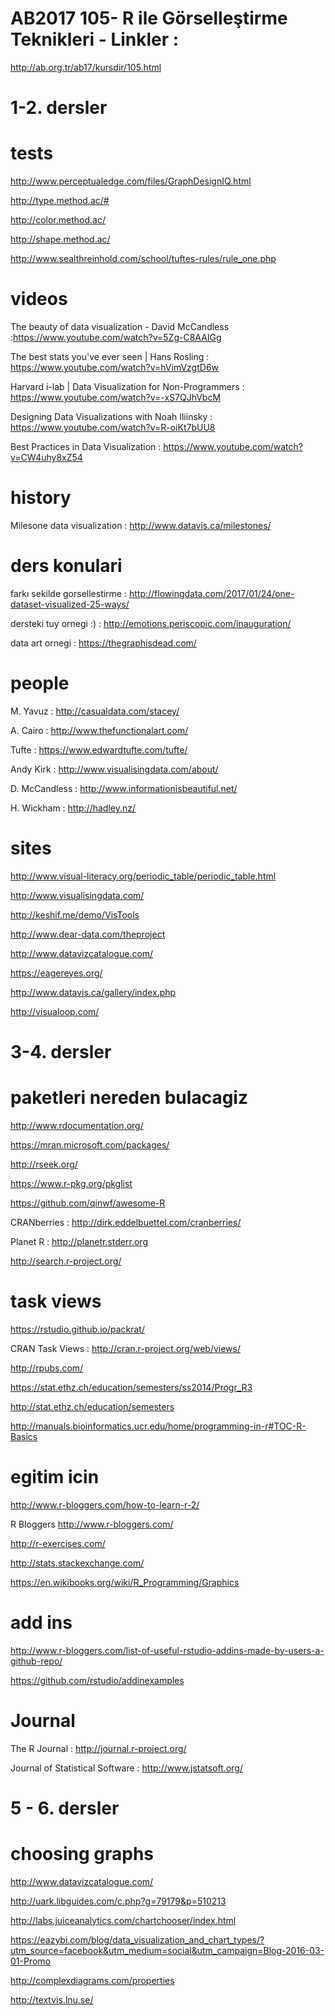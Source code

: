 # AB2017 105- R ile Görselleştirme Teknikleri - Linkler  : 

http://ab.org.tr/ab17/kursdir/105.html

# 1-2. dersler

# tests
http://www.perceptualedge.com/files/GraphDesignIQ.html

http://type.method.ac/#

http://color.method.ac/

http://shape.method.ac/

http://www.sealthreinhold.com/school/tuftes-rules/rule_one.php

# videos 
The beauty of data visualization - David McCandless :https://www.youtube.com/watch?v=5Zg-C8AAIGg

The best stats you've ever seen | Hans Rosling : https://www.youtube.com/watch?v=hVimVzgtD6w

Harvard i-lab | Data Visualization for Non-Programmers : https://www.youtube.com/watch?v=-xS7QJhVbcM

Designing Data Visualizations with Noah Iliinsky : https://www.youtube.com/watch?v=R-oiKt7bUU8

Best Practices in Data Visualization : https://www.youtube.com/watch?v=CW4uhy8xZ54

# history
Milesone data visualization : http://www.datavis.ca/milestones/

# ders konulari
farkı sekilde gorsellestirme : http://flowingdata.com/2017/01/24/one-dataset-visualized-25-ways/

dersteki tuy ornegi :) : http://emotions.periscopic.com/inauguration/

data art ornegi : https://thegraphisdead.com/

# people
M. Yavuz : http://casualdata.com/stacey/

A. Cairo : http://www.thefunctionalart.com/

Tufte : https://www.edwardtufte.com/tufte/

Andy Kirk : http://www.visualisingdata.com/about/

D. McCandless : http://www.informationisbeautiful.net/

H. Wickham : http://hadley.nz/

# sites
http://www.visual-literacy.org/periodic_table/periodic_table.html

http://www.visualisingdata.com/

http://keshif.me/demo/VisTools

http://www.dear-data.com/theproject

http://www.datavizcatalogue.com/

https://eagereyes.org/

http://www.datavis.ca/gallery/index.php

http://visualoop.com/

# 3-4. dersler

# paketleri nereden bulacagiz

http://www.rdocumentation.org/

https://mran.microsoft.com/packages/

http://rseek.org/

https://www.r-pkg.org/pkglist

https://github.com/qinwf/awesome-R

CRANberries : http://dirk.eddelbuettel.com/cranberries/

Planet R : http://planetr.stderr.org

http://search.r-project.org/


# task views

https://rstudio.github.io/packrat/

CRAN Task Views : http://cran.r-project.org/web/views/

http://rpubs.com/

https://stat.ethz.ch/education/semesters/ss2014/Progr_R3

http://stat.ethz.ch/education/semesters

http://manuals.bioinformatics.ucr.edu/home/programming-in-r#TOC-R-Basics

# egitim icin 

http://www.r-bloggers.com/how-to-learn-r-2/

R Bloggers http://www.r-bloggers.com/

http://r-exercises.com/

http://stats.stackexchange.com/

https://en.wikibooks.org/wiki/R_Programming/Graphics

# add ins

http://www.r-bloggers.com/list-of-useful-rstudio-addins-made-by-users-a-github-repo/

https://github.com/rstudio/addinexamples
 
# Journal

The R Journal : http://journal.r-project.org/

Journal of Statistical Software : http://www.jstatsoft.org/

# 5 - 6. dersler 

# choosing graphs

http://www.datavizcatalogue.com/

http://uark.libguides.com/c.php?g=79179&p=510213

http://labs.juiceanalytics.com/chartchooser/index.html

https://eazybi.com/blog/data_visualization_and_chart_types/?utm_source=facebook&utm_medium=social&utm_campaign=Blog-2016-03-01-Promo

http://complexdiagrams.com/properties

http://textvis.lnu.se/





